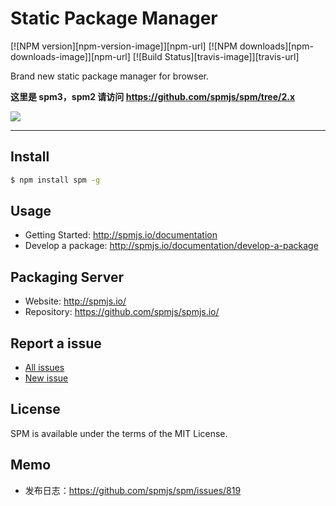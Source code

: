 # Static Package Manager

[![NPM version][npm-version-image]][npm-url]
[![NPM downloads][npm-downloads-image]][npm-url]
[![Build Status][travis-image]][travis-url]

Brand new static package manager for browser.

**这里是 spm3，spm2 请访问 https://github.com/spmjs/spm/tree/2.x**

![](https://i.alipayobjects.com/i/localhost/png/201404/2YQxOTYoFp.png)

---

## Install

```bash
$ npm install spm -g
```

## Usage

- Getting Started: http://spmjs.io/documentation
- Develop a package: http://spmjs.io/documentation/develop-a-package

## Packaging Server

- Website: http://spmjs.io/
- Repository: https://github.com/spmjs/spmjs.io/

## Report a issue

* [All issues](https://github.com/spmjs/spm/issues)
* [New issue](https://github.com/spmjs/spm/issues/new)

## License

SPM is available under the terms of the MIT License.

## Memo

* 发布日志：https://github.com/spmjs/spm/issues/819
